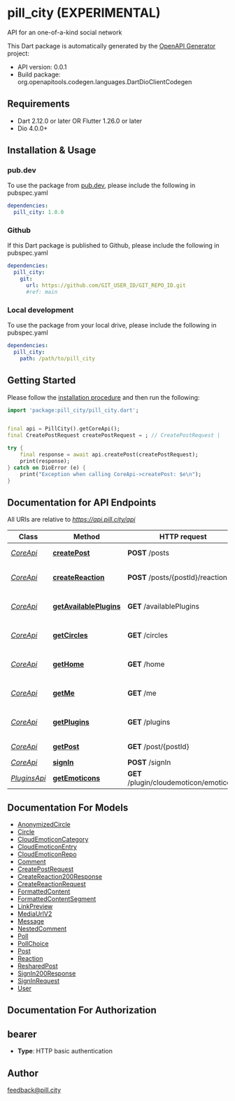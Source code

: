 # pill_city (EXPERIMENTAL)
API for an one-of-a-kind social network

This Dart package is automatically generated by the [OpenAPI Generator](https://openapi-generator.tech) project:

- API version: 0.0.1
- Build package: org.openapitools.codegen.languages.DartDioClientCodegen

## Requirements

* Dart 2.12.0 or later OR Flutter 1.26.0 or later
* Dio 4.0.0+

## Installation & Usage

### pub.dev
To use the package from [pub.dev](https://pub.dev), please include the following in pubspec.yaml
```yaml
dependencies:
  pill_city: 1.0.0
```

### Github
If this Dart package is published to Github, please include the following in pubspec.yaml
```yaml
dependencies:
  pill_city:
    git:
      url: https://github.com/GIT_USER_ID/GIT_REPO_ID.git
      #ref: main
```

### Local development
To use the package from your local drive, please include the following in pubspec.yaml
```yaml
dependencies:
  pill_city:
    path: /path/to/pill_city
```

## Getting Started

Please follow the [installation procedure](#installation--usage) and then run the following:

```dart
import 'package:pill_city/pill_city.dart';


final api = PillCity().getCoreApi();
final CreatePostRequest createPostRequest = ; // CreatePostRequest | 

try {
    final response = await api.createPost(createPostRequest);
    print(response);
} catch on DioError (e) {
    print("Exception when calling CoreApi->createPost: $e\n");
}

```

## Documentation for API Endpoints

All URIs are relative to *https://api.pill.city/api*

Class | Method | HTTP request | Description
------------ | ------------- | ------------- | -------------
[*CoreApi*](doc/CoreApi.md) | [**createPost**](doc/CoreApi.md#createpost) | **POST** /posts | Create a new post
[*CoreApi*](doc/CoreApi.md) | [**createReaction**](doc/CoreApi.md#createreaction) | **POST** /posts/{postId}/reactions | Create a reaction to a post
[*CoreApi*](doc/CoreApi.md) | [**getAvailablePlugins**](doc/CoreApi.md#getavailableplugins) | **GET** /availablePlugins | Get all available plugins
[*CoreApi*](doc/CoreApi.md) | [**getCircles**](doc/CoreApi.md#getcircles) | **GET** /circles | Get a user&#39;s circles
[*CoreApi*](doc/CoreApi.md) | [**getHome**](doc/CoreApi.md#gethome) | **GET** /home | Get or poll latest home posts
[*CoreApi*](doc/CoreApi.md) | [**getMe**](doc/CoreApi.md#getme) | **GET** /me | Get the logged in user
[*CoreApi*](doc/CoreApi.md) | [**getPlugins**](doc/CoreApi.md#getplugins) | **GET** /plugins | Get plugins enabled by the user
[*CoreApi*](doc/CoreApi.md) | [**getPost**](doc/CoreApi.md#getpost) | **GET** /post/{postId} | Get a post by its ID
[*CoreApi*](doc/CoreApi.md) | [**signIn**](doc/CoreApi.md#signin) | **POST** /signIn | Sign in
[*PluginsApi*](doc/PluginsApi.md) | [**getEmoticons**](doc/PluginsApi.md#getemoticons) | **GET** /plugin/cloudemoticon/emoticons | Get emoticons


## Documentation For Models

 - [AnonymizedCircle](doc/AnonymizedCircle.md)
 - [Circle](doc/Circle.md)
 - [CloudEmoticonCategory](doc/CloudEmoticonCategory.md)
 - [CloudEmoticonEntry](doc/CloudEmoticonEntry.md)
 - [CloudEmoticonRepo](doc/CloudEmoticonRepo.md)
 - [Comment](doc/Comment.md)
 - [CreatePostRequest](doc/CreatePostRequest.md)
 - [CreateReaction200Response](doc/CreateReaction200Response.md)
 - [CreateReactionRequest](doc/CreateReactionRequest.md)
 - [FormattedContent](doc/FormattedContent.md)
 - [FormattedContentSegment](doc/FormattedContentSegment.md)
 - [LinkPreview](doc/LinkPreview.md)
 - [MediaUrlV2](doc/MediaUrlV2.md)
 - [Message](doc/Message.md)
 - [NestedComment](doc/NestedComment.md)
 - [Poll](doc/Poll.md)
 - [PollChoice](doc/PollChoice.md)
 - [Post](doc/Post.md)
 - [Reaction](doc/Reaction.md)
 - [ResharedPost](doc/ResharedPost.md)
 - [SignIn200Response](doc/SignIn200Response.md)
 - [SignInRequest](doc/SignInRequest.md)
 - [User](doc/User.md)


## Documentation For Authorization


## bearer

- **Type**: HTTP basic authentication


## Author

feedback@pill.city


